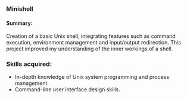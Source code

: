 ### Minishell
#### Summary: 
Creation of a basic Unix shell, integrating features such as command execution, environment management and input/output redirection. This project improved my understanding of the inner workings of a shell.
### Skills acquired:
* In-depth knowledge of Unix system programming and process management.
* Command-line user interface design skills.
